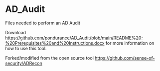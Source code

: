 # AD_Audit
Files needed to perform an AD Audit

Download https://github.com/pondurance/AD_Audit/blob/main/README%20-%20Prerequisites%20and%20Instructions.docx for more information on how to use this tool.

Forked/modified from the open source tool https://github.com/sense-of-security/ADRecon
